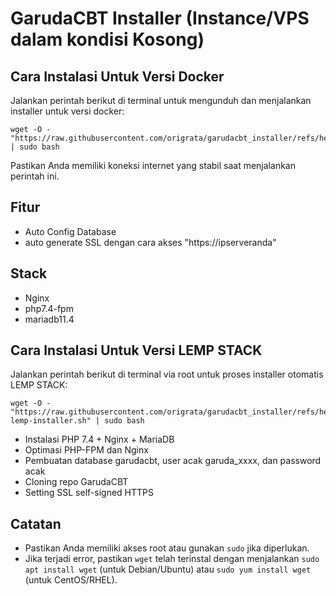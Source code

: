 # GarudaCBT Installer (Instance/VPS dalam kondisi Kosong)

## Cara Instalasi Untuk Versi Docker

Jalankan perintah berikut di terminal untuk mengunduh dan menjalankan installer untuk versi docker:

```
wget -O - "https://raw.githubusercontent.com/origrata/garudacbt_installer/refs/heads/main/install.sh" | sudo bash

```

Pastikan Anda memiliki koneksi internet yang stabil saat menjalankan perintah ini.

## Fitur
- Auto Config Database
- auto generate SSL dengan cara akses "https://ipserveranda"

## Stack
- Nginx
- php7.4-fpm
- mariadb11.4

## Cara Instalasi Untuk Versi LEMP STACK
Jalankan perintah berikut di terminal via root untuk proses installer otomatis LEMP STACK:

```
wget -O - "https://raw.githubusercontent.com/origrata/garudacbt_installer/refs/heads/main/garudacbt-lemp-installer.sh" | sudo bash

```
- Instalasi PHP 7.4 + Nginx + MariaDB
- Optimasi PHP-FPM dan Nginx
- Pembuatan database garudacbt, user acak garuda_xxxx, dan password acak
- Cloning repo GarudaCBT
- Setting SSL self-signed HTTPS

## Catatan
- Pastikan Anda memiliki akses root atau gunakan `sudo` jika diperlukan.
- Jika terjadi error, pastikan `wget` telah terinstal dengan menjalankan `sudo apt install wget` (untuk Debian/Ubuntu) atau `sudo yum install wget` (untuk CentOS/RHEL).
